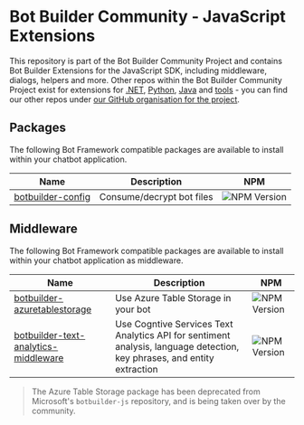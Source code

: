 # Bot Builder Community - JavaScript Extensions

This repository is part of the Bot Builder Community Project and contains Bot Builder Extensions for the JavaScript SDK, including middleware, dialogs, helpers and more. Other repos within the Bot Builder Community Project exist for extensions for [.NET](https://github.com/BotBuilderCommunity/botbuilder-community-dotnet), [Python](https://github.com/BotBuilderCommunity/botbuilder-community-python), [Java](https://github.com/BotBuilderCommunity/botbuilder-community-java) and [tools](https://github.com/BotBuilderCommunity/botbuilder-community-tools) - you can find our other repos under [our GitHub organisation for the project](https://github.com/BotBuilderCommunity/).  

## Packages

The following Bot Framework compatible packages are available to install within your chatbot application.

| Name | Description | NPM |
| ---- | ----------- |-----|
| [botbuilder-config](libraries/botbuilder-config/README.md) | Consume/decrypt bot files | ![NPM Version](https://img.shields.io/badge/npm-0.5.1-red.svg) |

## Middleware

The following Bot Framework compatible packages are available to install within your chatbot application as middleware.

| Name | Description | NPM |
| ---- | ----------- |-------|
| [botbuilder-azuretablestorage](libraries/botbuilder-azurestablestorage/README.md) | Use Azure Table Storage in your bot | ![NPM Version](https://img.shields.io/badge/npm-0.1.1-red.svg) |
| [botbuilder-text-analytics-middleware](libraries/botbuilder-text-analytics-middleware/README.md) | Use Cogntive Services Text Analytics API for sentiment analysis, language detection, key phrases, and entity extraction | ![NPM Version](https://img.shields.io/badge/npm-0.1.2-red.svg) |

> The Azure Table Storage package has been deprecated from Microsoft's `botbuilder-js` repository, and is being taken over by the community.
